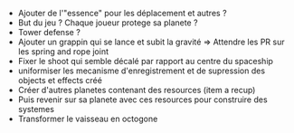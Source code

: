 - Ajouter de l'"essence" pour les déplacement et autres ?
- But du jeu ? Chaque joueur protege sa planete ?
- Tower defense ?
- Ajouter un grappin qui se lance et subit la gravité => Attendre les PR sur les spring and rope joint
- Fixer le shoot qui semble décalé par rapport au centre du spaceship
- uniformiser les mecanisme d'enregistrement et de supression des objects et effects créé
- Créer d'autres planetes contenant des resources (item a recup)
- Puis revenir sur sa planete avec ces resources pour construire des systemes
- Transformer le vaisseau en octogone
